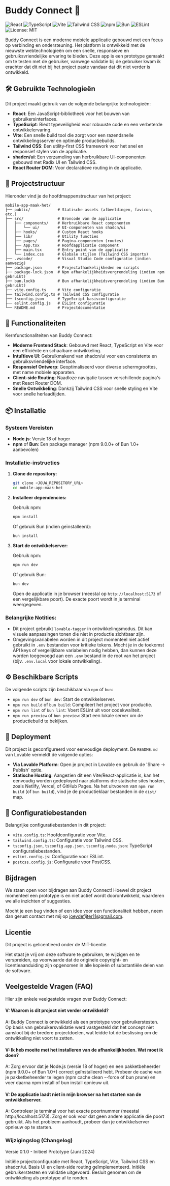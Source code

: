 # Buddy Connect 🤝

![React](https://img.shields.io/badge/React-20232A?logo=react&logoColor=61DAFB)
![TypeScript](https://img.shields.io/badge/TypeScript-007ACC?logo=typescript&logoColor=fff)
![Vite](https://img.shields.io/badge/Vite-646CFF?logo=vite&logoColor=fff)
![Tailwind CSS](https://img.shields.io/badge/Tailwind_CSS-06B6D4?logo=tailwindcss&logoColor=fff)
![npm](https://img.shields.io/badge/npm-CB3837?logo=npm&logoColor=white)
![Bun](https://img.shields.io/badge/Bun-000000?logo=bun&logoColor=fff)
![ESLint](https://img.shields.io/badge/ESLint-4B32C3?logo=eslint&logoColor=white)
![License: MIT](https://img.shields.io/badge/License-MIT-yellow.svg)

Buddy Connect is een moderne mobiele applicatie gebouwd met een focus op verbinding en ondersteuning. Het platform is ontwikkeld met de nieuwste webtechnologieën om een snelle, responsieve en gebruiksvriendelijke ervaring te bieden. Deze app is een prototype gemaakt om te testen met de gebruiker, vanwege validatie bij de gebruiker kwam ik erachter dat dit niet bij het project paste vandaar dat dit niet verder is ontwikkeld.

## 🛠️ Gebruikte Technologieën

Dit project maakt gebruik van de volgende belangrijke technologieën:

- **React**: Een JavaScript-bibliotheek voor het bouwen van gebruikersinterfaces.
- **TypeScript**: Biedt typeveiligheid voor robuuste code en een verbeterde ontwikkelervaring.
- **Vite**: Een snelle build tool die zorgt voor een razendsnelle ontwikkelingsserver en optimale productiebuilds.
- **Tailwind CSS**: Een utility-first CSS framework voor het snel en responsief stylen van de applicatie.
- **shadcn/ui**: Een verzameling van herbruikbare UI-componenten gebouwd met Radix UI en Tailwind CSS.
- **React Router DOM**: Voor declaratieve routing in de applicatie.

## 📂 Projectstructuur

Hieronder vind je de hoofdmappenstructuur van het project:

```
mobile-app-maak-het/
├── public/            # Statische assets (afbeeldingen, favicon, etc.)
├── src/               # Broncode van de applicatie
│   ├── components/    # Herbruikbare React componenten
│   │   └── ui/        # UI-componenten van shadcn/ui
│   ├── hooks/         # Custom React hooks
│   ├── lib/           # Utility functies
│   ├── pages/         # Pagina-componenten (routes)
│   ├── App.tsx        # Hoofdapplicatie component
│   ├── main.tsx       # Entry point van de applicatie
│   └── index.css      # Globale stijlen (Tailwind CSS imports)
├── .vscode/           # Visual Studio Code configuratie (indien aanwezig)
├── package.json       # Projectafhankelijkheden en scripts
├── package-lock.json  # Npm afhankelijkheidsvergrendeling (indien npm gebruikt)
├── bun.lockb          # Bun afhankelijkheidsvergrendeling (indien Bun gebruikt)
├── vite.config.ts     # Vite configuratie
├── tailwind.config.ts # Tailwind CSS configuratie
├── tsconfig.json      # TypeScript basisconfiguratie
├── eslint.config.js   # ESLint configuratie
└── README.md          # Projectdocumentatie
```

## 🚀 Functionaliteiten

Kernfunctionaliteiten van Buddy Connect:

-   **Moderne Frontend Stack**: Gebouwd met React, TypeScript en Vite voor een efficiënte en schaalbare ontwikkeling.
-   **Intuïtieve UI**: Gebruikmakend van shadcn/ui voor een consistente en gebruiksvriendelijke interface.
-   **Responsief Ontwerp**: Geoptimaliseerd voor diverse schermgroottes, met name mobiele apparaten.
-   **Client-side Routing**: Naadloze navigatie tussen verschillende pagina's met React Router DOM.
-   **Snelle Ontwikkeling**: Dankzij Tailwind CSS voor snelle styling en Vite voor snelle herlaadtijden.

## 📦 Installatie

### Systeem Vereisten

-   **Node.js**: Versie 18 of hoger
-   **npm** of **Bun**: Een package manager (npm 9.0.0+ of Bun 1.0+ aanbevolen)

### Installatie-instructies

1.  **Clone de repository:**

    ```bash
    git clone <JOUW_REPOSITORY_URL>
    cd mobile-app-maak-het
    ```

2.  **Installeer dependencies:**

    Gebruik npm:

    ```bash
    npm install
    ```

    Of gebruik Bun (indien geïnstalleerd):

    ```bash
    bun install
    ```

3.  **Start de ontwikkelserver:**

    Gebruik npm:

    ```bash
    npm run dev
    ```

    Of gebruik Bun:

    ```bash
    bun dev
    ```

    Open de applicatie in je browser (meestal op `http://localhost:5173` of een vergelijkbare poort). De exacte poort wordt in je terminal weergegeven.

### Belangrijke Notities:

-   Dit project gebruikt `lovable-tagger` in ontwikkelingsmodus. Dit kan visuele aanpassingen tonen die niet in productie zichtbaar zijn.
-   Omgevingsvariabelen worden in dit project momenteel niet actief gebruikt in `.env` bestanden voor kritieke tokens. Mocht je in de toekomst API keys of vergelijkbare variabelen nodig hebben, dan kunnen deze worden toegevoegd aan een `.env` bestand in de root van het project (bijv. `.env.local` voor lokale ontwikkeling).

## ⚙️ Beschikbare Scripts

De volgende scripts zijn beschikbaar via `npm` of `bun`:

-   `npm run dev` of `bun dev`: Start de ontwikkelserver.
-   `npm run build` of `bun build`: Compileert het project voor productie.
-   `npm run lint` of `bun lint`: Voert ESLint uit voor codekwaliteit.
-   `npm run preview` of `bun preview`: Start een lokale server om de productiebuild te bekijken.

## 🚀 Deployment

Dit project is geconfigureerd voor eenvoudige deployment. De `README.md` van Lovable vermeldt de volgende opties:

-   **Via Lovable Platform**: Open je project in Lovable en gebruik de 'Share -> Publish' optie.
-   **Statische Hosting**: Aangezien dit een Vite/React-applicatie is, kan het eenvoudig worden gedeployed naar platforms die statische sites hosten, zoals Netlify, Vercel, of GitHub Pages. Na het uitvoeren van `npm run build` (of `bun build`), vind je de productieklaar bestanden in de `dist/` map.

## 🔧 Configuratiebestanden

Belangrijke configuratiebestanden in dit project:

-   `vite.config.ts`: Hoofdconfiguratie voor Vite.
-   `tailwind.config.ts`: Configuratie voor Tailwind CSS.
-   `tsconfig.json`, `tsconfig.app.json`, `tsconfig.node.json`: TypeScript configuratiebestanden.
-   `eslint.config.js`: Configuratie voor ESLint.
-   `postcss.config.js`: Configuratie voor PostCSS.

## Bijdragen
We staan open voor bijdragen aan Buddy Connect! Hoewel dit project momenteel een prototype is en niet actief wordt doorontwikkeld, waarderen we alle inzichten of suggesties.

Mocht je een bug vinden of een idee voor een functionaliteit hebben, neem dan gerust contact met mij op joeydefijter11@gmail.com.

## Licentie
Dit project is gelicentieerd onder de MIT-licentie.

Het staat je vrij om deze software te gebruiken, te wijzigen en te verspreiden, op voorwaarde dat de originele copyright- en licentieaanduiding zijn opgenomen in alle kopieën of substantiële delen van de software.


## Veelgestelde Vragen (FAQ)
Hier zijn enkele veelgestelde vragen over Buddy Connect:

#### V: Waarom is dit project niet verder ontwikkeld?
A: Buddy Connect is ontwikkeld als een prototype voor gebruikerstesten. Op basis van gebruikersvalidatie werd vastgesteld dat het concept niet aansloot bij de bredere projectdoelen, wat leidde tot de beslissing om de ontwikkeling niet voort te zetten.

#### V: Ik heb moeite met het installeren van de afhankelijkheden. Wat moet ik doen?
A: Zorg ervoor dat je Node.js (versie 18 of hoger) en een pakketbeheerder (npm 9.0.0+ of Bun 1.0+) correct geïnstalleerd hebt. Probeer de cache van je pakketbeheerder te legen (npm cache clean --force of bun prune) en voer daarna npm install of bun install opnieuw uit.

#### V: De applicatie laadt niet in mijn browser na het starten van de ontwikkelserver.
A: Controleer je terminal voor het exacte poortnummer (meestal http://localhost:5173). Zorg er ook voor dat geen andere applicatie die poort gebruikt. Als het probleem aanhoudt, probeer dan je ontwikkelserver opnieuw op te starten.

### Wijzigingslog (Changelog)
Versie 0.1.0 - Initieel Prototype (Juni 2024)

Initiële projectconfiguratie met React, TypeScript, Vite, Tailwind CSS en shadcn/ui.
Basis UI en client-side routing geïmplementeerd.
Initiële gebruikerstesten en validatie uitgevoerd.
Besluit genomen om de ontwikkeling als prototype af te ronden.
